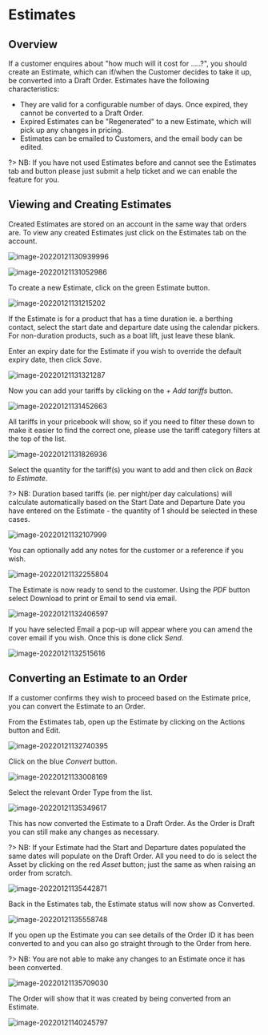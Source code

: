 # Estimates

## Overview

If a customer enquires about "how much will it cost for .....?", you should create an Estimate, which can if/when the Customer decides to take it up, be converted into a Draft Order.  Estimates have the following characteristics:

- They are valid for a configurable number of days.  Once expired, they cannot be converted to a Draft Order.
- Expired Estimates can be "Regenerated" to a new Estimate, which will pick up any changes in pricing.
- Estimates can be emailed to Customers, and the email body can be edited.

?> NB: If you have not used Estimates before and cannot see the Estimates tab and button please just submit a help ticket and we can enable the feature for you.

## Viewing and Creating Estimates

Created Estimates are stored on an account in the same way that orders are.  To view any created Estimates just click on the Estimates tab on the account.

![image-20220121130939996](image-20220121130939996.png)



![image-20220121131052986](image-20220121131052986.png)

To create a new Estimate, click on the green Estimate button.

![image-20220121131215202](image-20220121131215202.png)

If the Estimate is for a product that has a time duration ie. a berthing contact, select the start date and departure date using the calendar pickers.  For non-duration products, such as a boat lift, just leave these blank.

Enter an expiry date for the Estimate if you wish to override the default expiry date, then click *Save*.

![image-20220121131321287](image-20220121131321287.png)

Now you can add your tariffs by clicking on the *+ Add tariffs* button.

![image-20220121131452663](image-20220121131452663.png)

All tariffs in your pricebook will show, so if you need to filter these down to make it easier to find the correct one, please use the tariff category filters at the top of the list.

![image-20220121131826936](image-20220121131826936.png)

Select the quantity for the tariff(s) you want to add and then click on *Back to Estimate*.

?> NB: Duration based tariffs (ie. per night/per day calculations) will calculate automatically based on the Start Date and Departure Date you have entered on the Estimate - the quantity of 1 should be selected in these cases.

![image-20220121132107999](image-20220121132107999.png)

You can optionally add any notes for the customer or a reference if you wish.

![image-20220121132255804](image-20220121132255804.png)

The Estimate is now ready to send to the customer.  Using the *PDF* button select Download to print or Email to send via email.

![image-20220121132406597](image-20220121132406597.png)

If you have selected Email a pop-up will appear where you can amend the cover email if you wish.  Once this is done click *Send*.

![image-20220121132515616](image-20220121132515616.png)

## Converting an Estimate to an Order

If a customer confirms they wish to proceed based on the Estimate price, you can convert the Estimate to an Order.

From the Estimates tab, open up the Estimate by clicking on the Actions button and Edit.

![image-20220121132740395](image-20220121132740395.png)

Click on the blue *Convert* button.

![image-20220121133008169](image-20220121133008169.png)

Select the relevant Order Type from the list.

![image-20220121135349617](image-20220121135349617.png)

This has now converted the Estimate to a Draft Order.  As the Order is Draft you can still make any changes as necessary.

?> NB: If your Estimate had the Start and Departure dates populated the same dates will populate on the Draft Order.  All you need to do is select the Asset by clicking on the red *Asset* button; just the same as when raising an order from scratch.

![image-20220121135442871](image-20220121135442871.png)

Back in the Estimates tab, the Estimate status will now show as Converted.

![image-20220121135558748](image-20220121135558748.png)

If you open up the Estimate you can see details of the Order ID it has been converted to and you can also go straight through to the Order from here.

?> NB: You are not able to make any changes to an Estimate once it has been converted.

![image-20220121135709030](image-20220121135709030.png)

The Order will show that it was created by being converted from an Estimate.

![image-20220121140245797](image-20220121140245797.png)